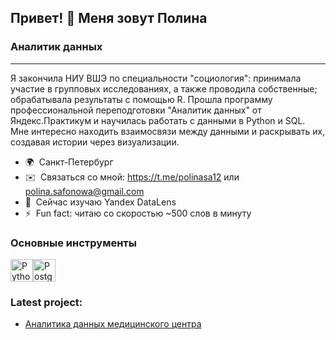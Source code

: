 ## Привет! 👋 Меня зовут Полина
### Аналитик данных
---------------
Я закончила НИУ ВШЭ по специальности "социология": принимала участие в групповых исследованиях, а также проводила собственные; обрабатывала результаты с помощью R. Прошла программу профессиональной переподготовки "Аналитик данных" от Яндекс.Практикум и научилась работать с данными в Python и SQL. Мне интересно находить взаимосвязи между данными и раскрывать их, создавая истории через визуализации.

* 🌍  Санкт-Петербург
* ✉️  Связаться со мной: https://t.me/polinasa12 или polina.safonowa@gmail.com
* 🧠  Сейчас изучаю Yandex DataLens
* ⚡  Fun fact: читаю со скоростью ~500 слов в минуту

### Основные инструменты
<p align="left">
<a href="https://www.python.org/" target="_blank" rel="noreferrer"><img src="https://raw.githubusercontent.com/danielcranney/readme-generator/main/public/icons/skills/python-colored.svg" width="36" height="36" alt="Python" /></a><a href="https://www.postgresql.org/" target="_blank" rel="noreferrer"><img src="https://raw.githubusercontent.com/danielcranney/readme-generator/main/public/icons/skills/postgresql-colored.svg" width="36" height="36" alt="PostgreSQL" /></a>
</p>

### Latest project:
* [Аналитика данных медицинского центра](https://github.com/PolinaSafonova/more_dataprojects/tree/main/medical)
